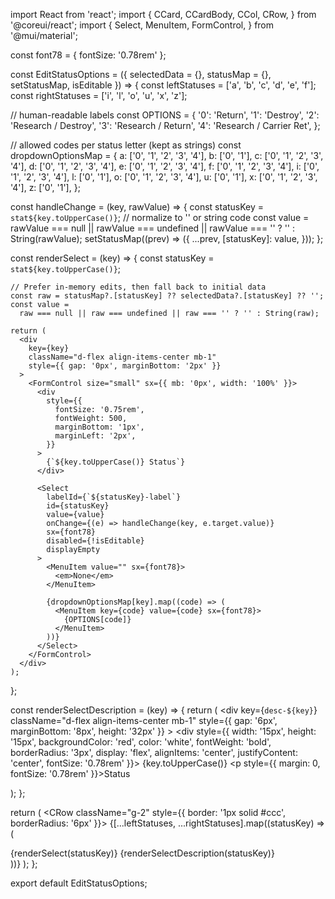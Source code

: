import React from 'react';
import {
  CCard, CCardBody, CCol, CRow,
} from '@coreui/react';
import {
  Select, MenuItem, FormControl,
} from '@mui/material';

const font78 = { fontSize: '0.78rem' };

const EditStatusOptions = ({ selectedData = {}, statusMap = {}, setStatusMap, isEditable }) => {
  const leftStatuses  = ['a', 'b', 'c', 'd', 'e', 'f'];
  const rightStatuses = ['i', 'l', 'o', 'u', 'x', 'z'];

  // human-readable labels
  const OPTIONS = {
    '0': 'Return',
    '1': 'Destroy',
    '2': 'Research / Destroy',
    '3': 'Research / Return',
    '4': 'Research / Carrier Ret',
  };

  // allowed codes per status letter (kept as strings)
  const dropdownOptionsMap = {
    a: ['0', '1', '2', '3', '4'],
    b: ['0', '1'],
    c: ['0', '1', '2', '3', '4'],
    d: ['0', '1', '2', '3', '4'],
    e: ['0', '1', '2', '3', '4'],
    f: ['0', '1', '2', '3', '4'],
    i: ['0', '1', '2', '3', '4'],
    l: ['0', '1'],
    o: ['0', '1', '2', '3', '4'],
    u: ['0', '1'],
    x: ['0', '1', '2', '3', '4'],
    z: ['0', '1'],
  };

  const handleChange = (key, rawValue) => {
    const statusKey = `stat${key.toUpperCase()}`;
    // normalize to '' or string code
    const value =
      rawValue === null || rawValue === undefined || rawValue === '' ? '' : String(rawValue);
    setStatusMap((prev) => ({
      ...prev,
      [statusKey]: value,
    }));
  };

  const renderSelect = (key) => {
    const statusKey = `stat${key.toUpperCase()}`;

    // Prefer in-memory edits, then fall back to initial data
    const raw = statusMap?.[statusKey] ?? selectedData?.[statusKey] ?? '';
    const value =
      raw === null || raw === undefined || raw === '' ? '' : String(raw);

    return (
      <div
        key={key}
        className="d-flex align-items-center mb-1"
        style={{ gap: '0px', marginBottom: '2px' }}
      >
        <FormControl size="small" sx={{ mb: '0px', width: '100%' }}>
          <div
            style={{
              fontSize: '0.75rem',
              fontWeight: 500,
              marginBottom: '1px',
              marginLeft: '2px',
            }}
          >
            {`${key.toUpperCase()} Status`}
          </div>

          <Select
            labelId={`${statusKey}-label`}
            id={statusKey}
            value={value}
            onChange={(e) => handleChange(key, e.target.value)}
            sx={font78}
            disabled={!isEditable}
            displayEmpty
          >
            <MenuItem value="" sx={font78}>
              <em>None</em>
            </MenuItem>

            {dropdownOptionsMap[key].map((code) => (
              <MenuItem key={code} value={code} sx={font78}>
                {OPTIONS[code]}
              </MenuItem>
            ))}
          </Select>
        </FormControl>
      </div>
    );
  };

  const renderSelectDescription = (key) => {
    return (
      <div
        key={`desc-${key}`}
        className="d-flex align-items-center mb-1"
        style={{ gap: '6px', marginBottom: '8px', height: '32px' }}
      >
        <div style={{
          width: '15px',
          height: '15px',
          backgroundColor: 'red',
          color: 'white',
          fontWeight: 'bold',
          borderRadius: '3px',
          display: 'flex',
          alignItems: 'center',
          justifyContent: 'center',
          fontSize: '0.78rem'
        }}>
          {key.toUpperCase()}
        </div>
        <p style={{ margin: 0, fontSize: '0.78rem' }}>Status</p>
      </div>
    );
  };

  return (
    <CRow className="g-2" style={{ border: '1px solid #ccc', borderRadius: '6px' }}>
      <CCol xs={12}>
        <CCard className="mb-2">
          <CCardBody className="py-2 px-3">
            <CRow className="g-2">
              {[...leftStatuses, ...rightStatuses].map((statusKey) => (
                <CCol sm={3} key={statusKey}>
                  <div className="d-flex flex-column gap-2 py-2 px-1">
                    {renderSelect(statusKey)}
                    {renderSelectDescription(statusKey)}
                  </div>
                </CCol>
              ))}
            </CRow>
          </CCardBody>
        </CCard>
      </CCol>
    </CRow>
  );
};

export default EditStatusOptions;
